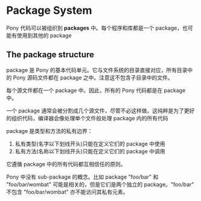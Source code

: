 # Package System

Pony 代码可以被组织到 __packages__ 中。每个程序和库都是一个 package，也可能有使用到其他的 package

## The package structure

package 是 Pony 的基本代码单元。它与文件系统的目录直接对应，所有目录中的 Pony 源码文件都在 package 之中。注意这不包含子目录中的文件。

每个源文件都在一个 package 中。因此，所有的 Pony 代码都是在 package 中。

一个 package 通常会被分割成几个源文件，尽管不必这样做。这纯粹是为了更好的组织代码，编译器会像处理单个文件般处理 package 内的所有代码

package 是类型和方法的私有边界：

1. 私有类型(名字以下划线开头)只能在定义它们的 package 中使用
2. 私有方法(名称以下划线开头)只能在定义它们的 package 中调用

它遵循 package 中的所有代码都互相信任的原则。

Pony 中没有 sub-package 的概念。比如 package "foo/bar" 和 "foo/bar/wombat" 可能是相关的，但是它们是两个独立的 package。"foo/bar" 不包含 "foo/bar/wombat" 亦不能访问其私有元素。
